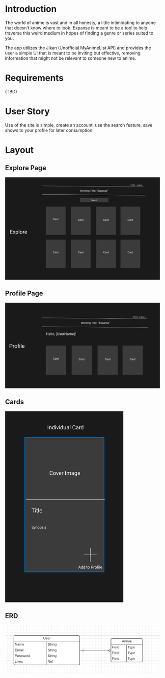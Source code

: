 # Introduction

The world of anime is vast and in all honesty, a little intimidating to anyone that doesn't know where to look. Expanse is meant to be a tool to help traverse this weird medium in hopes of finding a genre or series suited to you. 

The app utilizes the Jikan (Unofficial MyAnimeList API) and provides the user a simple UI that is meant to be inviting but effective, removing information that might not be relevant to someone new to anime. 


# Requirements

(TBD)


# User Story

Use of the site is simple, create an account, use the search feature, save shows to your profile for later consumption. 


# Layout
## Explore Page
![Explore](Images/Explore_Page.png)

## Profile Page
![Profile](Images/Profile_Page.png)

## Cards
![Cards](Images/Individual_Cards.png)

## ERD
![ERD](Images/ERD_Draft.png)